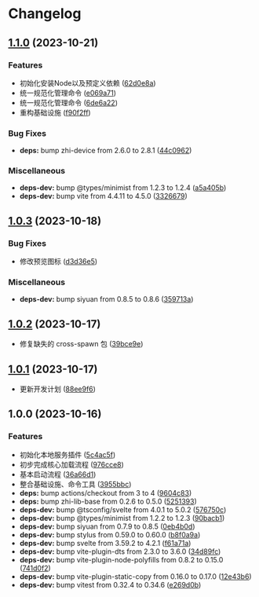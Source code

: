 # Changelog

## [1.1.0](https://github.com/terwer/siyuan-plugin-local-service/compare/v1.0.3...v1.1.0) (2023-10-21)


### Features

* 初始化安装Node以及预定义依赖 ([62d0e8a](https://github.com/terwer/siyuan-plugin-local-service/commit/62d0e8a31845ae7e97ad208a8b4595a40462c29f))
* 统一规范化管理命令 ([e069a71](https://github.com/terwer/siyuan-plugin-local-service/commit/e069a714ae0398d7c36e39ee920df93ad0c87bcf))
* 统一规范化管理命令 ([6de6a22](https://github.com/terwer/siyuan-plugin-local-service/commit/6de6a22a6583128e6cedf7f9e41402cffcd378ce))
* 重构基础设施 ([f90f2ff](https://github.com/terwer/siyuan-plugin-local-service/commit/f90f2ff4147b4af10299894e207498c044aa33e5))


### Bug Fixes

* **deps:** bump zhi-device from 2.6.0 to 2.8.1 ([44c0962](https://github.com/terwer/siyuan-plugin-local-service/commit/44c09623aa76fd24f1269ab89e0c3969f561e9f4))


### Miscellaneous

* **deps-dev:** bump @types/minimist from 1.2.3 to 1.2.4 ([a5a405b](https://github.com/terwer/siyuan-plugin-local-service/commit/a5a405b2bf9def33533d03d51f5cbc4e7e716309))
* **deps-dev:** bump vite from 4.4.11 to 4.5.0 ([3326679](https://github.com/terwer/siyuan-plugin-local-service/commit/33266793607a299dc26eb26ca62bc87a955cd488))

## [1.0.3](https://github.com/terwer/siyuan-plugin-local-service/compare/v1.0.2...v1.0.3) (2023-10-18)
### Bug Fixes
* 修改预览图标 ([d3d36e5](https://github.com/terwer/siyuan-plugin-local-service/commit/d3d36e50fb481170827647d1a36e6a3d439b8f12))
### Miscellaneous
* **deps-dev:** bump siyuan from 0.8.5 to 0.8.6 ([359713a](https://github.com/terwer/siyuan-plugin-local-service/commit/359713aeec743d1534305760bbd71eb988726475))
## [1.0.2](https://github.com/terwer/siyuan-plugin-local-service/compare/v1.0.1...v1.0.2) (2023-10-17)
* 修复缺失的 cross-spawn 包 ([39bce9e](https://github.com/terwer/siyuan-plugin-local-service/commit/39bce9e40a93eb800a699528d9ef844b5f7e6515))
## [1.0.1](https://github.com/terwer/siyuan-plugin-local-service/compare/v1.0.0...v1.0.1) (2023-10-17)
* 更新开发计划 ([88ee9f6](https://github.com/terwer/siyuan-plugin-local-service/commit/88ee9f6f8174f31a606f816533cb8f033522916f))
## 1.0.0 (2023-10-16)
### Features
* 初始化本地服务插件 ([5c4ac5f](https://github.com/terwer/siyuan-plugin-local-service/commit/5c4ac5fe014f659d0968b93b478c07ca8b756246))
* 初步完成核心加载流程 ([976cce8](https://github.com/terwer/siyuan-plugin-local-service/commit/976cce8566188a5a48e33ab2db83e8a561b8ff69))
* 基本启动流程 ([36a66d1](https://github.com/terwer/siyuan-plugin-local-service/commit/36a66d11252cb435782f1b42aaf8c9778b92b40d))
* 整合基础设施、命令工具 ([3955bbc](https://github.com/terwer/siyuan-plugin-local-service/commit/3955bbc53a22a1deae209a8485b1e90c23ad2aba))
* **deps:** bump actions/checkout from 3 to 4 ([9604c83](https://github.com/terwer/siyuan-plugin-local-service/commit/9604c83eacfdd68bd86362d5c2b7e37b1f9710f0))
* **deps:** bump zhi-lib-base from 0.2.6 to 0.5.0 ([5251393](https://github.com/terwer/siyuan-plugin-local-service/commit/5251393e1065da85883d8a14eb37202147807474))
* **deps-dev:** bump @tsconfig/svelte from 4.0.1 to 5.0.2 ([576750c](https://github.com/terwer/siyuan-plugin-local-service/commit/576750c24f419f36fd6d138234b52cd2595fec0f))
* **deps-dev:** bump @types/minimist from 1.2.2 to 1.2.3 ([90bacb1](https://github.com/terwer/siyuan-plugin-local-service/commit/90bacb165259ccdf959ea0b1199ebcbc50cd4864))
* **deps-dev:** bump siyuan from 0.7.9 to 0.8.5 ([0eb4b0d](https://github.com/terwer/siyuan-plugin-local-service/commit/0eb4b0d9b561fc42d7e3bd27e7c17bb753cfff5c))
* **deps-dev:** bump stylus from 0.59.0 to 0.60.0 ([b8f0a9a](https://github.com/terwer/siyuan-plugin-local-service/commit/b8f0a9abe4c02965e112631e9a4abb0bc711fd21))
* **deps-dev:** bump svelte from 3.59.2 to 4.2.1 ([f61a71a](https://github.com/terwer/siyuan-plugin-local-service/commit/f61a71a7847e5ad465d400331542097684c5f244))
* **deps-dev:** bump vite-plugin-dts from 2.3.0 to 3.6.0 ([34d89fc](https://github.com/terwer/siyuan-plugin-local-service/commit/34d89fc8296efa4469ca6e06e2d687805c24ebd5))
* **deps-dev:** bump vite-plugin-node-polyfills from 0.8.2 to 0.15.0 ([741d0f2](https://github.com/terwer/siyuan-plugin-local-service/commit/741d0f2f3951748869d2ae8a8c537faeeb3a50c1))
* **deps-dev:** bump vite-plugin-static-copy from 0.16.0 to 0.17.0 ([12e43b6](https://github.com/terwer/siyuan-plugin-local-service/commit/12e43b6cc4a955aabecf32cdfac6f8ba5945338d))
* **deps-dev:** bump vitest from 0.32.4 to 0.34.6 ([e269d0b](https://github.com/terwer/siyuan-plugin-local-service/commit/e269d0b22330b39775a8911fae6a3a5bb9d4dd9f))
